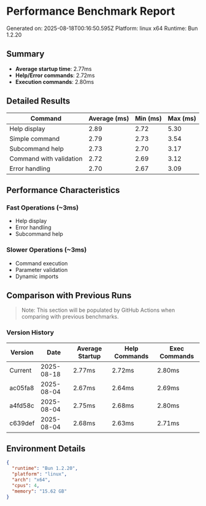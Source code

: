# Performance Benchmark Report

Generated on: 2025-08-18T00:16:50.595Z
Platform: linux x64
Runtime: Bun 1.2.20

## Summary

- **Average startup time**: 2.77ms
- **Help/Error commands**: 2.72ms
- **Execution commands**: 2.80ms

## Detailed Results

| Command | Average (ms) | Min (ms) | Max (ms) |
|---------|-------------|----------|----------|
| Help display | 2.89 | 2.72 | 5.30 |
| Simple command | 2.79 | 2.73 | 3.54 |
| Subcommand help | 2.73 | 2.70 | 3.17 |
| Command with validation | 2.72 | 2.69 | 3.12 |
| Error handling | 2.70 | 2.67 | 3.09 |

## Performance Characteristics

### Fast Operations (~3ms)
- Help display
- Error handling
- Subcommand help

### Slower Operations (~3ms)
- Command execution
- Parameter validation
- Dynamic imports

## Comparison with Previous Runs

> Note: This section will be populated by GitHub Actions when comparing with previous benchmarks.

### Version History

| Version | Date | Average Startup | Help Commands | Exec Commands |
|---------|------|-----------------|---------------|---------------|
| Current | 2025-08-18 | 2.77ms | 2.72ms | 2.80ms |
| ac05fa8 | 2025-08-04 | 2.67ms | 2.64ms | 2.69ms |
| a4fd58c | 2025-08-04 | 2.75ms | 2.68ms | 2.80ms |
| c639def | 2025-08-04 | 2.68ms | 2.63ms | 2.71ms |

## Environment Details

```json
{
  "runtime": "Bun 1.2.20",
  "platform": "linux",
  "arch": "x64",
  "cpus": 4,
  "memory": "15.62 GB"
}
```
